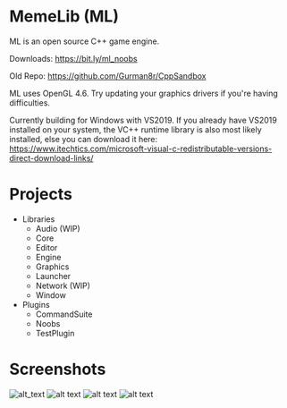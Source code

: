 # MemeLib (ML)

ML is an open source C++ game engine.

Downloads: https://bit.ly/ml_noobs

Old Repo: https://github.com/Gurman8r/CppSandbox

ML uses OpenGL 4.6. Try updating your graphics drivers if you're having difficulties.

Currently building for Windows with VS2019. 
If you already have VS2019 installed on your system, the VC++ runtime library is also most likely installed, else you can download it here:
https://www.itechtics.com/microsoft-visual-c-redistributable-versions-direct-download-links/

# Projects

- Libraries
  - Audio (WIP)
  - Core
  - Editor
  - Engine
  - Graphics
  - Launcher
  - Network (WIP)
  - Window
- Plugins
  - CommandSuite
  - Noobs
  - TestPlugin

# Screenshots

![alt_text](https://i.imgur.com/TyIgSw9.png)
![alt text](https://i.imgur.com/JS4bQdL.png)
![alt text](https://i.imgur.com/9F3BuaL.png)
![alt text](https://i.imgur.com/dfm47zC.png)
